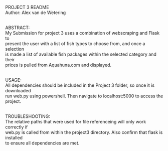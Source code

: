 PROJECT 3 README<br>
Author: Alex van de Wetering<br><br>

ABSTRACT:<br>
My Submission for project 3 uses a combination of webscraping and Flask to<br>
present the user with a list of fish types to choose from, and once a selection<br>
is made a list of available fish packages within the selected category and their<br>
prices is pulled from Aquahuna.com and displayed.<br><br>

USAGE:<br>
All dependencies should be included in the Project 3 folder, so once it is downloaded<br>
run web.py using powershell. Then navigate to localhost:5000 to access the project. <br><br>

TROUBLESHOOTING:<br>
The relative paths that were used for file referenceing will only work correctly if<br>
web.py is called from within the project3 directory. Also confirm that flask is installed<br>
to ensure all dependencies are met.